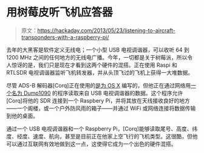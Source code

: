 # 用树莓皮听飞机应答器

> 原文：<https://hackaday.com/2013/05/23/listening-to-aircraft-transponders-with-a-raspberry-pi/>

去年的大黑客是软件定义无线电；一个小型 USB 电视调谐器，可以收听 64 到 1200 MHz 之间的任何地方的无线电广播。今年，一切都是关于树莓派，所以令人惊讶的是，我们只是现在才看到这两个硬件的混搭。正在使用 Raspi 和 RTLSDR 电视调谐器监听飞机转发器，并从头顶飞过的飞机上获得一大堆数据。

尽管 ADS-B 解码器[Corq]正在使用的[是为 OS X](http://www.blackcatsystems.com/software/cocoa1090.html) 编写的，但他正在通过网络用[一个名为 Dump1090](http://www.satsignal.eu/Radio/dump1090.html) 的程序读取来自 USB 电视调谐器的数据。这个程序允许[Corq]将他的 SDR 连接到一个 Raspbery Pi，并将其放在天线接收良好的地方——一个阁楼，或一个户外防风雨的箱子——并通过 WiFi 或网络连接将数据传输到他的桌面。

通过一个 USB 电视调谐器和一个 Raspberry Pi，[Corq]能够读取尾号、高度、纬度、经度、速度、航向，甚至是目前正在他家上空飞行的飞机类型。这很酷，但他可以通过互联网有效地做到这一点，这使得它成为一个出色的硬件混搭。